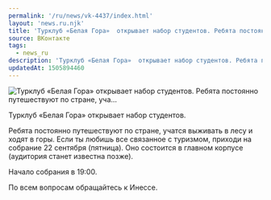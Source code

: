 ```yaml
---
permalink: '/ru/news/vk-4437/index.html'
layout: 'news.ru.njk'
title: 'Турклуб «Белая Гора»  открывает набор студентов. Ребята постоянно путешествуют по стране, уча'
source: ВКонтакте
tags:
  - news_ru
description: 'Турклуб «Белая Гора»  открывает набор студентов. Ребята постоянно путешествуют по стране, уча…'
updatedAt: 1505894460
---
```

![Турклуб «Белая Гора»  открывает набор студентов. Ребята постоянно путешествуют по стране, уча…](https://sun9-34.userapi.com/impf/c837737/v837737488/5939b/nlVDCp83kH0.jpg?size=1280x601&quality=96&sign=787b35737d668b5790f755c65b8758e1&c_uniq_tag=EpQUOrWPUje16nxJarIZMGmheI62fTBkokNTUC_PfM8&type=album)

Турклуб «Белая Гора»  открывает набор студентов.

Ребята постоянно путешествуют по стране, учатся выживать в лесу и ходят в горы. Если ты любишь все связанное с туризмом, приходи на собрание 22 сентября (пятница). Оно состоится в главном корпусе (аудитория станет известна позже).

Начало собрания в 19:00.

По всем вопросам обращайтесь к Инессе.
